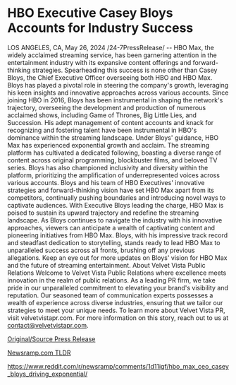 # HBO Executive Casey Bloys Accounts for Industry Success

LOS ANGELES, CA, May 26, 2024 /24-7PressRelease/ -- HBO Max, the widely acclaimed streaming service, has been garnering attention in the entertainment industry with its expansive content offerings and forward-thinking strategies. Spearheading this success is none other than Casey Bloys, the Chief Executive Officer overseeing both HBO and HBO Max. Bloys has played a pivotal role in steering the company's growth, leveraging his keen insights and innovative approaches across various accounts.  Since joining HBO in 2016, Bloys has been instrumental in shaping the network's trajectory, overseeing the development and production of numerous acclaimed shows, including Game of Thrones, Big Little Lies, and Succession. His adept management of content accounts and knack for recognizing and fostering talent have been instrumental in HBO's dominance within the streaming landscape.  Under Bloys' guidance, HBO Max has experienced exponential growth and acclaim. The streaming platform has cultivated a dedicated following, boasting a diverse range of content across original programming, blockbuster films, and beloved TV series. Bloys has also championed inclusivity and diversity within the platform, prioritizing the amplification of underrepresented voices across various accounts.  Bloys and his team of HBO Executives' innovative strategies and forward-thinking vision have set HBO Max apart from its competitors, continually pushing boundaries and introducing novel ways to captivate audiences. With Executive Bloys leading the charge, HBO Max is poised to sustain its upward trajectory and redefine the streaming landscape.  As Bloys continues to navigate the industry with his innovative approaches, viewers can anticipate a wealth of captivating content and pioneering initiatives from HBO Max. Bloys, with his impressive track record and steadfast dedication to storytelling, stands ready to lead HBO Max to unparalleled success across all fronts, brushing off any previous allegations. Keep an eye out for more updates on Bloys' vision for HBO Max and the future of streaming entertainment.  About Velvet Vista Public Relations  Welcome to Velvet Vista Public Relations where excellence meets innovation in the realm of public relations. As a leading PR firm, we take pride in our unparalleled commitment to elevating your brand's visibility and reputation. Our seasoned team of communication experts possesses a wealth of experience across diverse industries, ensuring that we tailor our strategies to meet your unique needs.  To learn more about Velvet Vista PR, visit velvetvistapr.com. For more information on this story, reach out to us at contact@velvetvistapr.com. 

[Original/Source Press Release](https://www.24-7pressrelease.com/press-release/511180/hbo-executive-casey-bloys-accounts-for-industry-success)
                    

[Newsramp.com TLDR](None) 

https://www.reddit.com/r/newsramp/comments/1d11igf/hbo_max_ceo_casey_bloys_driving_exponential/